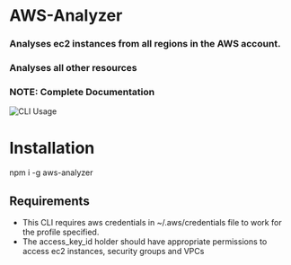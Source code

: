 # AWS-Analyzer

### Analyses ec2 instances from all regions in the AWS account.
### Analyses all other resources

### NOTE: Complete Documentation

![CLI Usage](https://raw.githubusercontent.com/manishsingh10895/ec2-analyzer/master/images/usage.png "CLI Usage")
# Installation
npm i -g aws-analyzer

## Requirements
* This CLI requires aws credentials in ~/.aws/credentials file to work for the profile specified.
* The access_key_id holder should have appropriate permissions to access ec2 instances, security groups and VPCs
